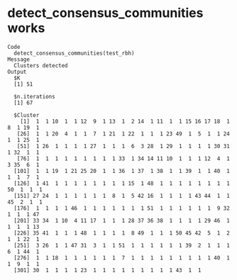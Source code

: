 # detect_consensus_communities works

    Code
      detect_consensus_communities(test_rbh)
    Message
      Clusters detected
    Output
      $K
      [1] 51
      
      $n.iterations
      [1] 67
      
      $Cluster
        [1]  1  1 10  1  1 12  9  1 13  1  2 14  1 11  1  1 15 16 17 18  1  8  1 19  1
       [26]  1  1 20  4  1  1  7  1 21  1 22  1  1  1 23 49  1  5  1  1 24  1  1 25  1
       [51]  1 26  1  1  1  1 27  1  1  1  6  3 28  1 29  1  1  1  1 30 31  1 32  1  1
       [76]  1  1  1  1  1  1  1  1  1 33  1 34 14 11 10  1  1  1 12  4  1  3 35  6  1
      [101]  1  1 19  1 21 25 20  1  1 36  1 37  1 38  1  1 39  1  1 40  1  1  1  7  1
      [126]  1 41  1  1  1  1  1  1  1  1 15  1 48  1  1  1  1  1  1  1  1 50  1  1  1
      [151] 27 24  1  1  1  1  1  1  8  1  5 42 16  1  1  1  1 43 44  1  1 45  2  1  1
      [176]  1  1  1  1 46  1  1  1  1  1  1  1 51  1  1  1  1  1  1  9 32  1  1  1 47
      [201] 33 34  1 10  4 11 17  1  1  1 28 37 36 38  1  1  1  1 29 46  1  1  1  1 13
      [226] 35 41  1  1  1 48  1  1  1  1  8 49  1  1  1 50 45 42  5  1  2  1  1 22  1
      [251]  3 26  1  1 47 31  3  1  1 51  1  1  1  1  1  1 39  2  1  1  1  6  1 44  1
      [276]  1  1 18  1  1  1  1  1  1  7  1  1  1  1  1  1  1  1  1 40  1  1  9  1  1
      [301] 30  1  1  1  1 23  1  1  1  1  1  1  1  1  1 43  1  1
      


